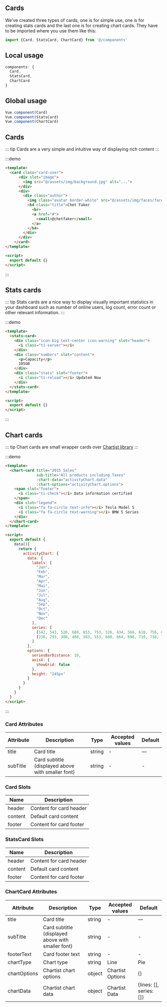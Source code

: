 ## Cards

We've created three types of cards, one is for simple use,
one is for creating stats cards and the last one is for creating chart cards.
They have to be imported where you use them like this:

```js
import {Card, StatsCard, ChartCard} from '@/components'
```

## Local usage
```js
components: {
  Card,
  StatsCard,
  ChartCard
}
```

## Global usage
```js
Vue.component(Card)
Vue.component(StatsCard)
Vue.component(ChartCard)
```

<script>
module.exports = {
  data(){
    return {
      activityChart: {
            data: {
              labels: [
                "Jan",
                "Feb",
                "Mar",
                "Apr",
                "Mai",
                "Jun",
                "Jul",
                "Aug",
                "Sep",
                "Oct",
                "Nov",
                "Dec"
              ],
              series: [
                [542, 543, 520, 680, 653, 753, 326, 434, 568, 610, 756, 895],
                [230, 293, 380, 480, 503, 553, 600, 664, 698, 710, 736, 795]
              ]
            },
            options: {
              seriesBarDistance: 10,
              axisX: {
                showGrid: false
              },
              height: "245px"
            }
          }
    }
  }
}
</script>

## Cards

::: tip
Cards are a very simple and intuitive way of displaying rich content
:::

:::demo
```html
<template>
  <card class="card-user">
      <div slot="image">
        <img src="@/assets/img/background.jpg" alt="...">
      </div>
      <div>
        <div class="author">
          <img class="avatar border-white" src="@/assets/img/faces/face-2.jpg" alt="...">
          <h4 class="title">Chet Faker
            <br>
            <a href="#">
              <small>@chetfaker</small>
            </a>
          </h4>
        </div>
      </div>
    </card>
</template>

<script>
  export default {}
</script>
```
:::

## Stats cards

::: tip
Stats cards are a nice way to display visually important statistics in your dashboard such as
number of online users, log count, error count or other relevant information.
:::

:::demo
```html
<template>
  <stats-card>
    <div class="icon-big text-center icon-warning" slot="header">
      <i class="ti-server"></i>
    </div>
    <div class="numbers" slot="content">
      <p>Capacity</p>
      105GB
    </div>
    <div class="stats" slot="footer">
      <i class="ti-reload"></i> Updated Now
    </div>
  </stats-card>
</template>

<script>
  export default {}
</script>
```
:::

## Chart cards

::: tip
Chart cards are small wrapper cards over [Chartist library](https://gionkunz.github.io/chartist-js/)
:::

:::demo
```html
<template>
  <chart-card title="2015 Sales"
              sub-title="All products including Taxes"
              :chart-data="activityChart.data"
              :chart-options="activityChart.options">
    <span slot="footer">
      <i class="ti-check"></i> Data information certified
    </span>
    <div slot="legend">
      <i class="fa fa-circle text-info"></i> Tesla Model S
      <i class="fa fa-circle text-warning"></i> BMW 5 Series
    </div>
  </chart-card>
</template>

<script>
  export default {
    data(){
      return {
        activityChart: {
          data: {
            labels: [
              "Jan",
              "Feb",
              "Mar",
              "Apr",
              "Mai",
              "Jun",
              "Jul",
              "Aug",
              "Sep",
              "Oct",
              "Nov",
              "Dec"
            ],
            series: [
              [542, 543, 520, 680, 653, 753, 326, 434, 568, 610, 756, 895],
              [230, 293, 380, 480, 503, 553, 600, 664, 698, 710, 736, 795]
            ]
          },
          options: {
            seriesBarDistance: 10,
            axisX: {
              showGrid: false
            },
            height: "245px"
          }
        }
      }
    }
  }
</script>
```
:::

### Card Attributes
| Attribute      | Description    | Type      | Accepted values       | Default   |
|---------- |-------- |---------- |-------------  |-------- |
| title     | Card title   | string  |   -        |     —     |
| subTitle     | Card subtitle (displayed above with smaller font)  | string  |      -        |     -     |

### Card Slots
| Name | Description |
|---------- |-------- |
|  header  | Content for card header |
|  content  | Default card content |
|  footer  | Content for card footer |


### StatsCard Slots
| Name | Description |
|---------- |-------- |
|  header  | Content for card header |
|  content  | Default card content |
|  footer  | Content for card footer |


### ChartCard Attributes
| Attribute      | Description    | Type      | Accepted values       | Default   |
|---------- |-------- |---------- |-------------  |-------- |
| title     | Card title   | string  |   -        |     —     |
| subTitle     | Card subtitle (displayed above with smaller font)  | string  |      -        |     -     |
| footerText     | Card footer text  | string  |      -        |     -     |
| chartType     | Chart type  | string  |      Line | Pie | Bar        |     Line     |
| chartOptions     | Chartist chart options  | object  |      Chartist Options        |     {}     |
| chartData     | Chartist chart data  | object  |      Chartist Data        |     {lines: [], series: []}     |
